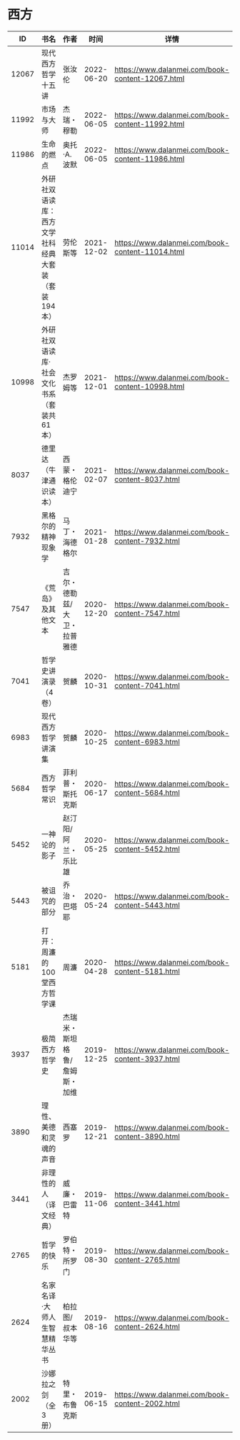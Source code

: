 # 西方

| ID | 书名 | 作者 | 时间 | 详情 | 下载页面 | EPUB下载链接 | MOBI下载链接 | AZW3下载链接 |
| --- | --- | --- | --- | --- | --- | --- | --- | --- |
| 12067 | 现代西方哲学十五讲 | 张汝伦 | 2022-06-20 | https://www.dalanmei.com/book-content-12067.html | https://www.dalanmei.com/download-book-12067.html | http://ct.dalanmei.com/f/31084289-599493671-d2eaaf | http://ct.dalanmei.com/f/31084289-599506067-c4fcc4 | http://ct.dalanmei.com/f/31084289-599504893-326cdf |
| 11992 | 市场与大师 | 杰瑞・穆勒 | 2022-06-05 | https://www.dalanmei.com/book-content-11992.html | https://www.dalanmei.com/download-book-11992.html | http://ct.dalanmei.com/f/31084289-589444153-2f330c | http://ct.dalanmei.com/f/31084289-589491720-b72402 | http://ct.dalanmei.com/f/31084289-589448483-432956 |
| 11986 | 生命的燃点 | 奥托·A. 波默 | 2022-06-05 | https://www.dalanmei.com/book-content-11986.html | https://www.dalanmei.com/download-book-11986.html | http://ct.dalanmei.com/f/31084289-589444169-afc78f | http://ct.dalanmei.com/f/31084289-589491743-22ab73 | http://ct.dalanmei.com/f/31084289-589448537-4243b1 |
| 11014 | 外研社双语读库：西方文学社科经典大套装（套装194本） | 劳伦斯等 | 2021-12-02 | https://www.dalanmei.com/book-content-11014.html | https://www.dalanmei.com/download-book-11014.html | http://ct.dalanmei.com/f/31084289-570168454-f15f20 | http://ct.dalanmei.com/f/31084289-570323641-f67ec8 | http://ct.dalanmei.com/f/31084289-571388838-db8a48 |
| 10998 | 外研社双语读库·社会文化书系（套装共61本） | 杰罗姆等 | 2021-12-01 | https://www.dalanmei.com/book-content-10998.html | https://www.dalanmei.com/download-book-10998.html | http://ct.dalanmei.com/f/31084289-570153849-4a8001 | http://ct.dalanmei.com/f/31084289-570324017-bd8342 | http://ct.dalanmei.com/f/31084289-571392493-73413c |
| 8037 | 德里达（牛津通识读本） | 西蒙・格伦迪宁 | 2021-02-07 | https://www.dalanmei.com/book-content-8037.html | https://www.dalanmei.com/download-book-8037.html | http://ct.dalanmei.com/f/31084289-571674343-bf1519 | http://ct.dalanmei.com/f/31084289-572116240-67a96c | http://ct.dalanmei.com/f/31084289-572170847-52c285 |
| 7932 | 黑格尔的精神现象学 | 马丁・海德格尔 | 2021-01-28 | https://www.dalanmei.com/book-content-7932.html | https://www.dalanmei.com/download-book-7932.html | http://ct.dalanmei.com/f/31084289-571662908-1ee581 | http://ct.dalanmei.com/f/31084289-572116741-aec621 | http://ct.dalanmei.com/f/31084289-572176893-eae029 |
| 7547 | 《荒岛》及其他文本 | 吉尔・德勒兹/大卫・拉普雅德 | 2020-12-20 | https://www.dalanmei.com/book-content-7547.html | https://www.dalanmei.com/download-book-7547.html | http://ct.dalanmei.com/f/31084289-571638495-461feb | http://ct.dalanmei.com/f/31084289-572120977-7da317 | http://ct.dalanmei.com/f/31084289-572182475-91aa53 |
| 7041 | 哲学史讲演录（4卷） | 贺麟 | 2020-10-31 | https://www.dalanmei.com/book-content-7041.html | https://www.dalanmei.com/download-book-7041.html | http://ct.dalanmei.com/f/31084289-571540338-336939 | http://ct.dalanmei.com/f/31084289-571807980-5a2aa8 | http://ct.dalanmei.com/f/31084289-572196183-8fbf3b |
| 6983 | 现代西方哲学讲演集 | 贺麟 | 2020-10-25 | https://www.dalanmei.com/book-content-6983.html | https://www.dalanmei.com/download-book-6983.html | http://ct.dalanmei.com/f/31084289-571542163-de7727 | http://ct.dalanmei.com/f/31084289-571811571-b6bf48 | http://ct.dalanmei.com/f/31084289-572196415-971e69 |
| 5684 | 西方哲学常识 | 菲利普・斯托克斯 | 2020-06-17 | https://www.dalanmei.com/book-content-5684.html | https://www.dalanmei.com/download-book-5684.html | http://ct.dalanmei.com/f/31084289-571606287-404070 | http://ct.dalanmei.com/f/31084289-571736465-9a54c1 | http://ct.dalanmei.com/f/31084289-571914820-fa5ff2 |
| 5452 | 一神论的影子 | 赵汀阳/阿兰・乐比雄 | 2020-05-25 | https://www.dalanmei.com/book-content-5452.html | https://www.dalanmei.com/download-book-5452.html | http://ct.dalanmei.com/f/31084289-571599865-067b8c | http://ct.dalanmei.com/f/31084289-571738413-40eb19 | http://ct.dalanmei.com/f/31084289-571917928-fefb0f |
| 5443 | 被诅咒的部分 | 乔治・巴塔耶 | 2020-05-24 | https://www.dalanmei.com/book-content-5443.html | https://www.dalanmei.com/download-book-5443.html | http://ct.dalanmei.com/f/31084289-571599122-57cc1e | http://ct.dalanmei.com/f/31084289-571772683-320c43 | http://ct.dalanmei.com/f/31084289-571917999-a798c0 |
| 5181 | 打开：周濂的100堂西方哲学课 | 周濂 | 2020-04-28 | https://www.dalanmei.com/book-content-5181.html | https://www.dalanmei.com/download-book-5181.html | http://ct.dalanmei.com/f/31084289-571517587-93ed47 | http://ct.dalanmei.com/f/31084289-571778277-b412a8 | http://ct.dalanmei.com/f/31084289-571923445-0ed108 |
| 3937 | 极简西方哲学史 | 杰瑞米・斯坦格鲁/詹姆斯・加维 | 2019-12-25 | https://www.dalanmei.com/book-content-3937.html | https://www.dalanmei.com/download-book-3937.html | http://ct.dalanmei.com/f/31084289-571547930-9a7c64 | http://ct.dalanmei.com/f/31084289-571816332-187704 | http://ct.dalanmei.com/f/31084289-572053741-e83e8a |
| 3890 | 理性、美德和灵魂的声音 | 西塞罗 | 2019-12-21 | https://www.dalanmei.com/book-content-3890.html | https://www.dalanmei.com/download-book-3890.html | http://ct.dalanmei.com/f/31084289-571548586-b37306 | http://ct.dalanmei.com/f/31084289-571819953-641c46 | http://ct.dalanmei.com/f/31084289-572058563-8883a0 |
| 3441 | 非理性的人（译文经典） | 威廉・巴雷特 | 2019-11-06 | https://www.dalanmei.com/book-content-3441.html | https://www.dalanmei.com/download-book-3441.html | http://ct.dalanmei.com/f/31084289-571553789-1b9c27 | http://ct.dalanmei.com/f/31084289-571889207-15b358 | http://ct.dalanmei.com/f/31084289-572070169-dabd4a |
| 2765 | 哲学的快乐 | 罗伯特・所罗门 | 2019-08-30 | https://www.dalanmei.com/book-content-2765.html | https://www.dalanmei.com/download-book-2765.html | http://ct.dalanmei.com/f/31084289-571585665-2858a5 | http://ct.dalanmei.com/f/31084289-571732840-8814ef | http://ct.dalanmei.com/f/31084289-571848508-4ba911 |
| 2624 | 名家名译·大师人生智慧精华丛书 | 柏拉图/叔本华等 | 2019-08-16 | https://www.dalanmei.com/book-content-2624.html | https://www.dalanmei.com/download-book-2624.html | http://ct.dalanmei.com/f/31084289-571583625-4bac88 | http://ct.dalanmei.com/f/31084289-571735990-2fd311 | http://ct.dalanmei.com/f/31084289-571854561-1fb9c8 |
| 2002 | 沙娜拉之剑（全3册） | 特里・布鲁克斯 | 2019-06-15 | https://www.dalanmei.com/book-content-2002.html | https://www.dalanmei.com/download-book-2002.html | http://ct.dalanmei.com/f/31084289-571507159-334490 | http://ct.dalanmei.com/f/31084289-571775772-8c82fb | http://ct.dalanmei.com/f/31084289-571875941-81a5c2 |
